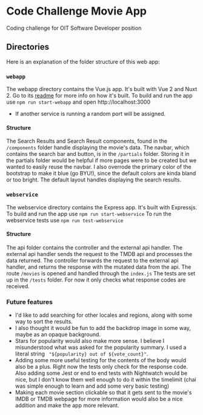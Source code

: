 # Code Challenge Movie App
Coding challenge for OIT Software Developer position

## Directories

Here is an explanation of the folder structure of this web app:

### `webapp`

The webapp directory contains the Vue.js app. It's built with Vue 2 and Nuxt 2. Go to its [readme](webapp/README.md) for more info on how it's built.
To build and run the app use `npm run start-webapp` and open http://localhost:3000
* If another service is running a random port will be assigned.

#### Structure
The Search Results and Search Result components, found in the `/components` folder handle displaying the movie's data.
The navbar, which contains the search bar and button, is in the `/partials` folder. Storing it in the partials folder would be helpful if more pages were to be created but we wanted to easily reuse the navbar. I also overrode the primary color of the bootstrap to make it blue (go BYU!), since the default colors are kinda bland or too bright.
The default layout handles displaying the search results.

### `webservice`

The webservice directory contains the Express app. It's built with Expressjs.
To build and run the app use `npm run start-webservice`
To run the webservice tests use `npm run test-webservice`

#### Structure
The api folder contains the controller and the external api handler.
The external api handler sends the request to the TMDB api and processes the data returned.
The controller forwards the request to the external api handler, and returns the response with the mutated data from the api.
The route `/movies` is opened and handled through the `index.js`
The tests are set up in the `/tests` folder. For now it only checks what response codes are received.

### Future features
  - I'd like to add searching for other locales and regions, along with some way to sort the results.
  - I also thought it would be fun to add the backdrop image in some way, maybe as an opaque background.
  - Stars for popularity would also make more sense. I believe I misunderstood what was asked for the popularity summary. I used a literal string ` "${popularity} out of ${vote_count}"`.
  - Adding some more useful testing for the contents of the body would also be a plus. Right now the tests only check for the response code. Also adding some Jest or end to end tests with Nightwatch would be nice, but I don't know them well enough to do it within the timelimit (chai was simple enough to learn and add some very basic testing)
  - Making each movie section clickable so that it gets sent to the movie's IMDB or TMDB webpage for more information would also be a nice addition and make the app more relevant.

